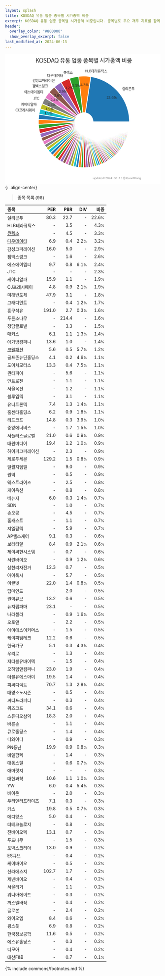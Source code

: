 ```yaml
---
layout: splash
title: KOSDAQ 유통 업종 종목별 시가총액 비중
excerpt: KOSDAQ 유통 업종 종목별 시가총액 비중입니다. 종목별로 주요 재무 지표를 함께 표시합니다.
header:
  overlay_color: "#800000"
  show_overlay_excerpt: false
last_modified_at: 2024-06-13
---
```



![KOSDAQ 유통 업종 종목별 시가총액 비중](/stats/sector/images/kosdaq_업종_유통_종목.png){: .align-center}


> **종목 목록 (96)**<a id="list"></a>

| **종목** | **PER** | **PBR** | **DIV** | **비중** |
| :------- | ------: | ------: | ------: | -------: |
| 실리콘투 | 80.3 | 22.7 | - | 22.6<small>%</small> |
| HLB테라퓨틱스 | - | 3.5 | - | 4.3<small>%</small> |
| [큐렉소](/060280/) | - | 4.5 | - | 3.3<small>%</small> |
| [다우데이타](/032190/) | 6.9 | 0.4 | 2.2<small>%</small> | 3.2<small>%</small> |
| 감성코퍼레이션 | 16.0 | 5.0 | - | 2.9<small>%</small> |
| 젬백스링크 | - | 1.6 | - | 2.6<small>%</small> |
| 에스에이엠티 | 9.7 | 0.8 | 6.1<small>%</small> | 2.4<small>%</small> |
| JTC | - | - | - | 2.3<small>%</small> |
| 케이티알파 | 15.9 | 1.1 | - | 1.9<small>%</small> |
| CJ프레시웨이 | 4.8 | 0.9 | 2.1<small>%</small> | 1.9<small>%</small> |
| 미래반도체 | 47.9 | 3.1 | - | 1.8<small>%</small> |
| 그래디언트 | - | 0.4 | 1.2<small>%</small> | 1.7<small>%</small> |
| 흥구석유 | 191.0 | 2.7 | 0.3<small>%</small> | 1.6<small>%</small> |
| 푸른소나무 | - | 214.4 | - | 1.6<small>%</small> |
| 청담글로벌 | - | 3.3 | - | 1.5<small>%</small> |
| 매커스 | 6.1 | 1.1 | 1.3<small>%</small> | 1.4<small>%</small> |
| 아가방컴퍼니 | 13.6 | 1.0 | - | 1.4<small>%</small> |
| [코웰패션](/033290/) | 5.6 | 0.5 | 5.7<small>%</small> | 1.2<small>%</small> |
| 골프존뉴딘홀딩스 | 4.1 | 0.2 | 4.6<small>%</small> | 1.1<small>%</small> |
| 도이치모터스 | 13.3 | 0.4 | 7.5<small>%</small> | 1.1<small>%</small> |
| 퀀타피아 | - | 5.6 | - | 1.1<small>%</small> |
| 안트로젠 | - | 1.1 | - | 1.1<small>%</small> |
| 서울옥션 | - | 1.2 | - | 1.1<small>%</small> |
| 블루엠텍 | - | 3.1 | - | 1.1<small>%</small> |
| 유니트론텍 | 7.4 | 1.3 | 1.4<small>%</small> | 1.1<small>%</small> |
| 홈센타홀딩스 | 6.2 | 0.9 | 1.8<small>%</small> | 1.1<small>%</small> |
| 리드코프 | 14.8 | 0.3 | 3.9<small>%</small> | 1.0<small>%</small> |
| 중앙에너비스 | - | 1.7 | 1.5<small>%</small> | 1.0<small>%</small> |
| 서플러스글로벌 | 21.0 | 0.6 | 0.9<small>%</small> | 0.9<small>%</small> |
| 대원미디어 | 19.4 | 1.2 | 1.0<small>%</small> | 0.9<small>%</small> |
| 하이퍼코퍼레이션 | - | 2.3 | - | 0.9<small>%</small> |
| 제로투세븐 | 129.2 | 1.5 | 0.8<small>%</small> | 0.9<small>%</small> |
| 일월지엠엘 | - | 9.0 | - | 0.9<small>%</small> |
| 원익 | - | 0.5 | - | 0.9<small>%</small> |
| 웨스트라이즈 | - | 2.5 | - | 0.8<small>%</small> |
| 케이옥션 | - | 0.8 | - | 0.8<small>%</small> |
| 베뉴지 | 6.0 | 0.3 | 1.4<small>%</small> | 0.7<small>%</small> |
| SDN | - | 1.0 | - | 0.7<small>%</small> |
| 손오공 | - | 4.5 | - | 0.7<small>%</small> |
| 홈캐스트 | - | 1.1 | - | 0.7<small>%</small> |
| 지엘팜텍 | - | 5.9 | - | 0.7<small>%</small> |
| AP헬스케어 | 9.1 | 0.3 | - | 0.6<small>%</small> |
| 보라티알 | 8.4 | 0.9 | 2.1<small>%</small> | 0.6<small>%</small> |
| 제이씨현시스템 | - | 0.7 | - | 0.6<small>%</small> |
| 서린바이오 | - | 0.9 | 1.2<small>%</small> | 0.6<small>%</small> |
| 삼천리자전거 | 12.3 | 0.7 | - | 0.5<small>%</small> |
| 아이톡시 | - | 5.7 | - | 0.5<small>%</small> |
| 이글벳 | 22.0 | 1.4 | 0.8<small>%</small> | 0.5<small>%</small> |
| 딥마인드 | - | 2.0 | - | 0.5<small>%</small> |
| 원익큐브 | 13.2 | 0.6 | - | 0.5<small>%</small> |
| 뉴지랩파마 | 23.1 | - | - | 0.5<small>%</small> |
| 나라셀라 | - | 0.9 | 1.6<small>%</small> | 0.5<small>%</small> |
| 오토앤 | - | 2.2 | - | 0.5<small>%</small> |
| 아이에스이커머스 | - | 1.5 | - | 0.5<small>%</small> |
| 케이피엠테크 | 12.2 | 0.6 | - | 0.5<small>%</small> |
| 한국가구 | 5.1 | 0.3 | 4.3<small>%</small> | 0.4<small>%</small> |
| 우리로 | - | 1.3 | - | 0.4<small>%</small> |
| 지더블유바이텍 | - | 1.5 | - | 0.4<small>%</small> |
| 오하임앤컴퍼니 | 23.0 | 1.9 | - | 0.4<small>%</small> |
| 더블유에스아이 | 19.5 | 1.4 | - | 0.4<small>%</small> |
| 피씨디렉트 | 70.7 | 1.3 | 2.8<small>%</small> | 0.4<small>%</small> |
| 대명소노시즌 | - | 0.5 | - | 0.4<small>%</small> |
| 씨티프라퍼티 | - | 0.3 | - | 0.4<small>%</small> |
| 위즈코프 | 34.1 | 0.6 | - | 0.4<small>%</small> |
| 스튜디오삼익 | 18.3 | 2.0 | - | 0.4<small>%</small> |
| 바른손 | - | 1.1 | - | 0.4<small>%</small> |
| 큐로홀딩스 | - | 1.4 | - | 0.4<small>%</small> |
| 디와이디 | - | 0.9 | - | 0.3<small>%</small> |
| PN풍년 | 19.9 | 0.9 | 0.8<small>%</small> | 0.3<small>%</small> |
| 비엘팜텍 | - | 1.4 | - | 0.3<small>%</small> |
| 대동스틸 | - | 0.6 | 0.7<small>%</small> | 0.3<small>%</small> |
| 애머릿지 | - | - | - | 0.3<small>%</small> |
| 대한과학 | 10.6 | 1.1 | 1.0<small>%</small> | 0.3<small>%</small> |
| YW | 6.0 | 0.4 | 5.4<small>%</small> | 0.3<small>%</small> |
| 바이온 | - | 2.0 | - | 0.3<small>%</small> |
| 우리엔터프라이즈 | 7.1 | 0.3 | - | 0.3<small>%</small> |
| 카스 | 19.8 | 0.5 | 0.7<small>%</small> | 0.3<small>%</small> |
| 메디앙스 | 5.0 | 0.4 | - | 0.3<small>%</small> |
| 더테크놀로지 | - | 0.8 | - | 0.3<small>%</small> |
| 진바이오텍 | 13.1 | 0.7 | - | 0.3<small>%</small> |
| 푸드나무 | - | 1.5 | - | 0.3<small>%</small> |
| 토박스코리아 | 13.0 | 0.9 | - | 0.2<small>%</small> |
| ES큐브 | - | 0.4 | - | 0.2<small>%</small> |
| 케이바이오 | - | 0.5 | - | 0.2<small>%</small> |
| 신라에스지 | 102.7 | 1.7 | - | 0.2<small>%</small> |
| 제넨바이오 | - | 0.4 | - | 0.2<small>%</small> |
| 서울리거 | - | 1.1 | - | 0.2<small>%</small> |
| 위니아에이드 | - | 0.3 | - | 0.2<small>%</small> |
| 까스텔바작 | - | 0.4 | - | 0.2<small>%</small> |
| 글로본 | - | 2.4 | - | 0.2<small>%</small> |
| 와이오엠 | 8.4 | 0.6 | - | 0.2<small>%</small> |
| 윙스풋 | 6.9 | 0.8 | - | 0.2<small>%</small> |
| 한국정보공학 | 11.6 | 0.5 | - | 0.2<small>%</small> |
| 에스유홀딩스 | - | 0.3 | - | 0.2<small>%</small> |
| 디모아 | - | 0.4 | - | 0.2<small>%</small> |
| 대산F&B | - | 0.7 | - | 0.1<small>%</small> |

{% include commons/footnotes.md %}